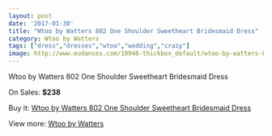 ```yaml
---
layout: post
date: '2017-01-30'
title: "Wtoo by Watters 802 One Shoulder Sweetheart Bridesmaid Dress"
category: Wtoo by Watters 
tags: ["dress","dresses","wtoo","wedding","crazy"]
image: http://www.eudances.com/10948-thickbox_default/wtoo-by-watters-802-one-shoulder-sweetheart-bridesmaid-dress.jpg
---
```

Wtoo by Watters 802 One Shoulder Sweetheart Bridesmaid Dress

On Sales: **$238**
<a href="https://www.eudances.com/en/wtoo-by-watters/3495-wtoo-by-watters-802-one-shoulder-sweetheart-bridesmaid-dress.html"><amp-img layout="responsive" width="600" height="600" src="//www.eudances.com/10948-thickbox_default/wtoo-by-watters-802-one-shoulder-sweetheart-bridesmaid-dress.jpg" alt="Wtoo by Watters 802 One Shoulder Sweetheart Bridesmaid Dress 0" /></a>
<a href="https://www.eudances.com/en/wtoo-by-watters/3495-wtoo-by-watters-802-one-shoulder-sweetheart-bridesmaid-dress.html"><amp-img layout="responsive" width="600" height="600" src="//www.eudances.com/10949-thickbox_default/wtoo-by-watters-802-one-shoulder-sweetheart-bridesmaid-dress.jpg" alt="Wtoo by Watters 802 One Shoulder Sweetheart Bridesmaid Dress 1" /></a>
<a href="https://www.eudances.com/en/wtoo-by-watters/3495-wtoo-by-watters-802-one-shoulder-sweetheart-bridesmaid-dress.html"><amp-img layout="responsive" width="600" height="600" src="//www.eudances.com/10950-thickbox_default/wtoo-by-watters-802-one-shoulder-sweetheart-bridesmaid-dress.jpg" alt="Wtoo by Watters 802 One Shoulder Sweetheart Bridesmaid Dress 2" /></a>

Buy it: [Wtoo by Watters 802 One Shoulder Sweetheart Bridesmaid Dress](https://www.eudances.com/en/wtoo-by-watters/3495-wtoo-by-watters-802-one-shoulder-sweetheart-bridesmaid-dress.html "Wtoo by Watters 802 One Shoulder Sweetheart Bridesmaid Dress")

View more: [Wtoo by Watters ](https://www.eudances.com/en/67-wtoo-by-watters "Wtoo by Watters ")
